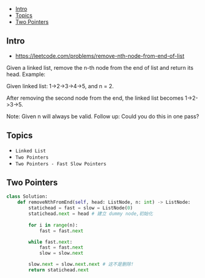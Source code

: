 - [Intro](#intro)
- [Topics](#topics)
- [Two Pointers](#two-pointers)

## Intro

- https://leetcode.com/problems/remove-nth-node-from-end-of-list

Given a linked list, remove the n-th node from the end of list and return its head.
Example:

Given linked list: 1->2->3->4->5, and n = 2.

After removing the second node from the end, the linked list becomes 1->2->3->5.

Note:
Given n will always be valid.
Follow up:
Could you do this in one pass?


## Topics

- `Linked List`
- `Two Pointers`
- `Two Pointers - Fast Slow Pointers`


## Two Pointers

```py
class Solution:
    def removeNthFromEnd(self, head: ListNode, n: int) -> ListNode:
        statichead = fast = slow = ListNode(0)
        statichead.next = head # 建立 dummy node,初始化
        
        for i in range(n):
            fast = fast.next

        while fast.next:
            fast = fast.next
            slow = slow.next

        slow.next = slow.next.next # 这不是删除!
        return statichead.next
```